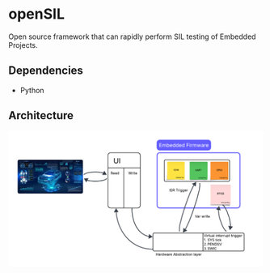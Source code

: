 # openSIL
Open source framework that can rapidly perform SIL testing of  Embedded Projects.

## Dependencies 
* Python



## Architecture

![My Photo](pics/HL_Arch.png)
